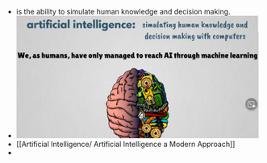 - is the ability to simulate human knowledge and decision making.
- ![image.png](../assets/image_1668339734600_0.png)
- [[Artificial Intelligence/ Artificial Intelligence a Modern Approach]]
-